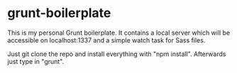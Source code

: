 grunt-boilerplate
=================

This is my personal Grunt boilerplate. It contains a local server which will be accessible on localhost:1337 and a simple watch task for Sass files.

Just git clone the repo and install everything with "npm install".
Afterwards just type in "grunt".
